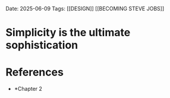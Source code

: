 Date: 2025-06-09
Tags: [[DESIGN]] [[BECOMING STEVE JOBS]]

# Simplicity is the ultimate sophistication

# References 
- *Chapter 2